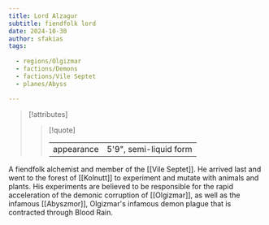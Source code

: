 ```yaml
---
title: Lord Alzagur
subtitle: fiendfolk lord
date: 2024-10-30
author: sfakias
tags:
  
  - regions/Olgizmar
  - factions/Demons
  - factions/Vile Septet
  - planes/Abyss

---
```

> [!attributes]
> 
> > [!quote]
> >
> > | | |
> > | --- | --- |
> > | appearance | 5'9", semi-liquid form |

A fiendfolk alchemist and member of the [[Vile Septet]]. He arrived last and went to the forest of [[Kolnutt]] to experiment and mutate with animals and plants. His experiments are believed to be responsible for the rapid acceleration of the demonic corruption of [[Olgizmar]], as well as the infamous [[Abyszmor]], Olgizmar's infamous demon plague that is contracted through Blood Rain.